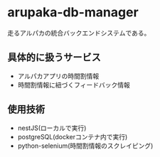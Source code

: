 # arupaka-db-manager
走るアルパカの統合バックエンドシステムである。
## 具体的に扱うサービス
* アルパカアプリの時間割情報
* 時間割情報に紐づくフィードバック情報

## 使用技術
* nestJS(ローカルで実行)
* postgreSQL(dockerコンテナ内で実行)
* python-selenium(時間割情報のスクレイピング)
